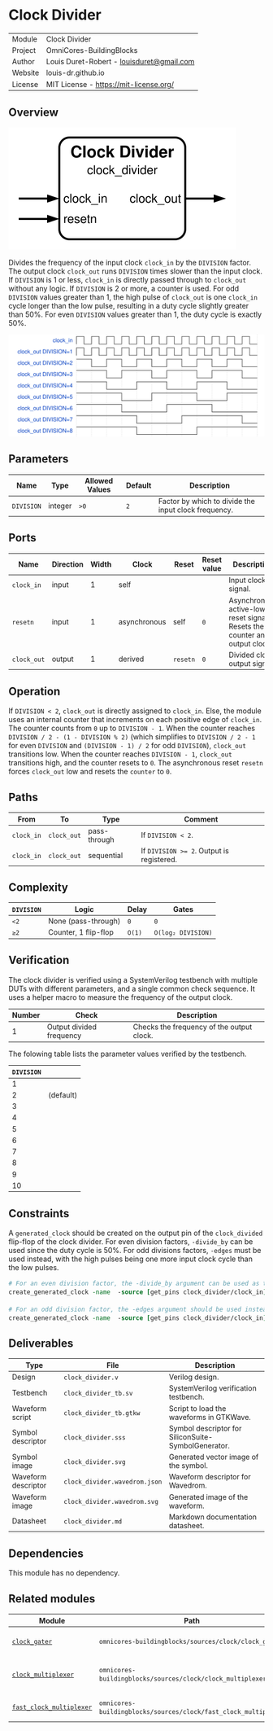 # Clock Divider

|         |                                           |
| ------- | ----------------------------------------- |
| Module  | Clock Divider                             |
| Project | OmniCores-BuildingBlocks                  |
| Author  | Louis Duret-Robert - louisduret@gmail.com |
| Website | louis-dr.github.io                        |
| License | MIT License - https://mit-license.org/    |

## Overview

![clock_divider](clock_divider.svg)

Divides the frequency of the input clock `clock_in` by the `DIVISION` factor. The output clock `clock_out` runs `DIVISION` times slower than the input clock. If `DIVISION` is 1 or less, `clock_in` is directly passed through to `clock_out` without any logic. If `DIVISION` is 2 or more, a counter is used. For odd `DIVISION` values greater than 1, the high pulse of `clock_out` is one `clock_in` cycle longer than the low pulse, resulting in a duty cycle slightly greater than 50%. For even `DIVISION` values greater than 1, the duty cycle is exactly 50%.

![clock_divider](clock_divider.wavedrom.svg)

## Parameters

| Name       | Type    | Allowed Values | Default | Description                                          |
| ---------- | ------- | -------------- | ------- | ---------------------------------------------------- |
| `DIVISION` | integer | `>0`           | `2`     | Factor by which to divide the input clock frequency. |

## Ports

| Name        | Direction | Width | Clock        | Reset    | Reset value | Description                                                                |
| ----------- | --------- | ----- | ------------ | -------- | ----------- | -------------------------------------------------------------------------- |
| `clock_in`  | input     | 1     | self         |          |             | Input clock signal.                                                        |
| `resetn`    | input     | 1     | asynchronous | self     | `0`         | Asynchronous active-low reset signal. Resets the counter and output clock. |
| `clock_out` | output    | 1     | derived      | `resetn` | `0`         | Divided clock output signal.                                               |

## Operation

If `DIVISION < 2`, `clock_out` is directly assigned to `clock_in`. Else, the module uses an internal counter that increments on each positive edge of `clock_in`. The counter counts from `0` up to `DIVISION - 1`. When the counter reaches `DIVISION / 2 - (1 - DIVISION % 2)` (which simplifies to `DIVISION / 2 - 1` for even `DIVISION` and `(DIVISION - 1) / 2` for odd `DIVISION`), `clock_out` transitions low. When the counter reaches `DIVISION - 1`, `clock_out` transitions high, and the counter resets to `0`. The asynchronous reset `resetn` forces `clock_out` low and resets the `counter` to `0`.

## Paths

| From       | To          | Type         | Comment                                   |
| ---------- | ----------- | ------------ | ----------------------------------------- |
| `clock_in` | `clock_out` | pass-through | If `DIVISION < 2`.                        |
| `clock_in` | `clock_out` | sequential   | If `DIVISION >= 2`. Output is registered. |

## Complexity

| `DIVISION` | Logic                | Delay  | Gates              |
| ---------- | -------------------- | ------ | ------------------ |
| `<2`       | None (pass-through)  | `0`    | `0`                |
| `≥2`       | Counter, 1 flip-flop | `O(1)` | `O(log₂ DIVISION)` |

## Verification

The clock divider is verified using a SystemVerilog testbench with multiple DUTs with different parameters, and a single common check sequence. It uses a helper macro to measure the frequency of the output clock.

| Number | Check                    | Description                               |
| ------ | ------------------------ | ----------------------------------------- |
| 1      | Output divided frequency | Checks the frequency of the output clock. |

The folowing table lists the parameter values verified by the testbench.

| `DIVISION` |           |
| ---------- | --------- |
| 1          |           |
| 2          | (default) |
| 3          |           |
| 4          |           |
| 5          |           |
| 6          |           |
| 7          |           |
| 8          |           |
| 9          |           |
| 10         |           |

## Constraints

A `generated_clock` should be created on the output pin of the `clock_divided` flip-flop of the clock divider. For even division factors, `-divide_by` can be used since the duty cycle is 50%. For odd divisions factors, `-edges` must be used instead, with the high pulses being one more input clock cycle than the low pulses.

```tcl
# For an even division factor, the -divide_by argument can be used as the duty cycles is 50%
create_generated_clock -name  -source [get_pins clock_divider/clock_in] -divide_by 2 [get_pins clock_divider/clock_divider_reg/Q]

# For an odd division factor, the -edges argument should be used instead
create_generated_clock -name  -source [get_pins clock_divider/clock_in] -edges {0 4 6} [get_pins clock_divider/clock_divider_reg/Q]
```

## Deliverables

| Type                | File                          | Description                                         |
| ------------------- | ----------------------------- | --------------------------------------------------- |
| Design              | `clock_divider.v`             | Verilog design.                                     |
| Testbench           | `clock_divider_tb.sv`         | SystemVerilog verification testbench.               |
| Waveform script     | `clock_divider_tb.gtkw`       | Script to load the waveforms in GTKWave.            |
| Symbol descriptor   | `clock_divider.sss`           | Symbol descriptor for SiliconSuite-SymbolGenerator. |
| Symbol image        | `clock_divider.svg`           | Generated vector image of the symbol.               |
| Waveform descriptor | `clock_divider.wavedrom.json` | Waveform descriptor for Wavedrom.                   |
| Waveform image      | `clock_divider.wavedrom.svg`  | Generated image of the waveform.                    |
| Datasheet           | `clock_divider.md`            | Markdown documentation datasheet.                   |

## Dependencies

This module has no dependency.

## Related modules

| Module                                                                          | Path                                                            | Comment                               |
| ------------------------------------------------------------------------------- | --------------------------------------------------------------- | ------------------------------------- |
| [`clock_gater`](../clock_gater/clock_gater.md)                                  | `omnicores-buildingblocks/sources/clock/clock_gater`            | Clock gater behavioral model.                    |
| [`clock_multiplexer`](../clock_multiplexer/clock_multiplexer.md)                | `omnicores-buildingblocks/sources/clock/clock_multiplexer`      | Multiplexer to select between clocks. |
| [`fast_clock_multiplexer`](../fast_clock_multiplexer/fast_clock_multiplexer.md) | `omnicores-buildingblocks/sources/clock/fast_clock_multiplexer` | Faster clock multiplexer.             |